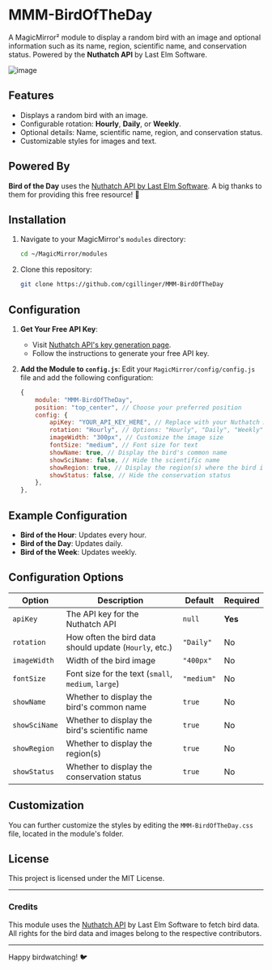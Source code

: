 
# MMM-BirdOfTheDay

A MagicMirror² module to display a random bird with an image and optional information such as its name, region, scientific name, and conservation status. Powered by the **Nuthatch API** by Last Elm Software.


![image](https://github.com/user-attachments/assets/8d2b0cba-f797-42fc-a33b-6d5a1d5a2d25)


## Features
- Displays a random bird with an image.
- Configurable rotation: **Hourly**, **Daily**, or **Weekly**.
- Optional details: Name, scientific name, region, and conservation status.
- Customizable styles for images and text.

## Powered By
**Bird of the Day** uses the [Nuthatch API by Last Elm Software](https://nuthatch.lastelm.software/). A big thanks to them for providing this free resource! 🌟

## Installation
1. Navigate to your MagicMirror's `modules` directory:
   ```bash
   cd ~/MagicMirror/modules
   ```
2. Clone this repository:
   ```bash
   git clone https://github.com/cgillinger/MMM-BirdOfTheDay
   ```

## Configuration
1. **Get Your Free API Key**:
   - Visit [Nuthatch API's key generation page](https://nuthatch.lastelm.software/getKey.html).
   - Follow the instructions to generate your free API key.

2. **Add the Module to `config.js`**:
   Edit your `MagicMirror/config/config.js` file and add the following configuration:
   ```javascript
   {
       module: "MMM-BirdOfTheDay",
       position: "top_center", // Choose your preferred position
       config: {
           apiKey: "YOUR_API_KEY_HERE", // Replace with your Nuthatch API key
           rotation: "Hourly", // Options: "Hourly", "Daily", "Weekly"
           imageWidth: "300px", // Customize the image size
           fontSize: "medium", // Font size for text
           showName: true, // Display the bird's common name
           showSciName: false, // Hide the scientific name
           showRegion: true, // Display the region(s) where the bird is found
           showStatus: false, // Hide the conservation status
       },
   },
   ```

## Example Configuration
- **Bird of the Hour**: Updates every hour.
- **Bird of the Day**: Updates daily.
- **Bird of the Week**: Updates weekly.

## Configuration Options

| **Option**       | **Description**                                        | **Default**   | **Required** |
|-------------------|--------------------------------------------------------|---------------|--------------|
| `apiKey`         | The API key for the Nuthatch API                        | `null`        | **Yes**      |
| `rotation`       | How often the bird data should update (`Hourly`, etc.)  | `"Daily"`     | No           |
| `imageWidth`     | Width of the bird image                                 | `"400px"`     | No           |
| `fontSize`       | Font size for the text (`small`, `medium`, `large`)     | `"medium"`    | No           |
| `showName`       | Whether to display the bird's common name               | `true`        | No           |
| `showSciName`    | Whether to display the bird's scientific name           | `true`        | No           |
| `showRegion`     | Whether to display the region(s)                        | `true`        | No           |
| `showStatus`     | Whether to display the conservation status              | `true`        | No           |

## Customization
You can further customize the styles by editing the `MMM-BirdOfTheDay.css` file, located in the module's folder.

## License
This project is licensed under the MIT License.

---

### Credits
This module uses the [Nuthatch API](https://nuthatch.lastelm.software/) by Last Elm Software to fetch bird data. All rights for the bird data and images belong to the respective contributors.

---

Happy birdwatching! 🐦
